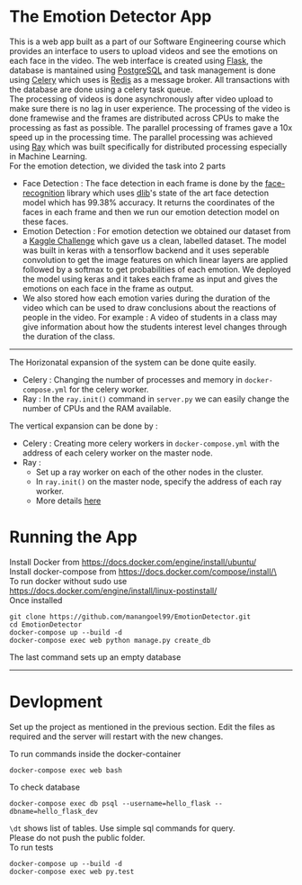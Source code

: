 # The Emotion Detector App

This is a web app built as a part of our Software Engineering course which provides an interface to users to upload videos and see the emotions on each face in the video. The web interface is created using [Flask](https://flask.palletsprojects.com/en/1.1.x/), the database is mantained using [PostgreSQL](https://www.postgresql.org/) and task management is done using [Celery](http://www.celeryproject.org/) which uses is [Redis](https://redis.io/) as a message broker. All transactions with the database are done using a celery task queue.
<br>
The processing of videos is done asynchronously after video upload to make sure there is no lag in user experience. The processing of the video is done framewise and the frames are distributed across CPUs to make the processing as fast as possible. The parallel processing of frames gave a 10x speed up in the processing time. The parallel processing was achieved using [Ray](https://ray.io/) which was built specifically for distributed processing especially in Machine Learning.
<br>
For the emotion detection, we divided the task into 2 parts
- Face Detection : The face detection in each frame is done by the [face-recognition](https://github.com/ageitgey/face_recognition) library which uses [dlib](http://dlib.net/)'s state of the art face detection model which has 99.38% accuracy. It returns the coordinates of the faces in each frame and then we run our emotion detection model on these faces.
- Emotion Detection : For emotion detection we obtained our dataset from a [Kaggle Challenge](https://www.kaggle.com/c/emotion-detection-from-facial-expressions) which gave us a clean, labelled dataset. The model was built in keras with a tensorflow backend and it uses seperable convolution to get the image features on which linear layers are applied followed by a softmax to get probabilities of each emotion. We deployed the model using keras and it takes each frame as input and gives the emotions on each face in the frame as output.
- We also stored how each emotion varies during the duration of the video which can be used to draw conclusions about the reactions of people in the video. For example : A video of students in a class may give information about how the students interest level changes through the duration of the class.
----------------------

The Horizonatal expansion of the system can be done quite easily.
- Celery : Changing the number of processes and memory in ```docker-compose.yml``` for the celery worker.
- Ray : In the ```ray.init()``` command in ```server.py``` we can easily change the number of CPUs and the RAM available.

The vertical expansion can be done by :
- Celery : Creating more celery workers in ```docker-compose.yml``` with the address of each celery worker on the master node.
- Ray : 
    - Set up a ray worker on each of the other nodes in the cluster.
    - In ```ray.init()``` on the master node, specify the address of each ray worker.
    - More details [here](https://ray.readthedocs.io/en/latest/using-ray-on-a-cluster.html)
# Running the App

Install Docker from https://docs.docker.com/engine/install/ubuntu/
<br>
Install docker-compose from https://docs.docker.com/compose/install/\
<br>
To run docker without sudo use https://docs.docker.com/engine/install/linux-postinstall/
<br>
Once installed 
```
git clone https://github.com/manangoel99/EmotionDetector.git
cd EmotionDetector
docker-compose up --build -d
docker-compose exec web python manage.py create_db
```
The last command sets up an empty database

-------------------------------

# Devlopment

Set up the project as mentioned in the previous section. Edit the files as required and the server will restart with the new changes.
<br>

To run commands inside the docker-container
```
docker-compose exec web bash
```
To check database
```
docker-compose exec db psql --username=hello_flask --dbname=hello_flask_dev
```
```\dt``` shows list of tables. Use simple sql commands for query.
<br>
Please do not push the public folder.
<br>
To run tests
```
docker-compose up --build -d
docker-compose exec web py.test
```
